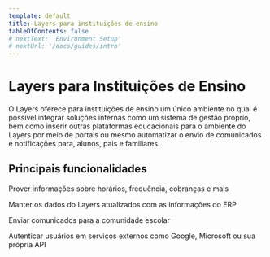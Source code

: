 ```yaml
---
template: default
title: Layers para instituições de ensino
tableOfContents: false
# nextText: 'Environment Setup'
# nextUrl: '/docs/guides/intro'
---
```


# Layers para Instituições de Ensino

O Layers oferece para instituições de ensino um único ambiente no qual é possível integrar soluções internas como um sistema de gestão próprio, bem como inserir outras plataformas educacionais para o ambiente do Layers por meio de portais ou mesmo automatizar o envio de comunicados e notificações para, alunos, pais e familiares.

## Principais funcionalidades

<docs-cards>
  <docs-card header="Hub de APIs" href="/docs/concepts/funcionalidades/hub-de-apis" icon="/docs/assets/icons/Hub.svg">
    <p>Prover informações sobre horários, frequência, cobranças e mais</p>
  </docs-card>

  <docs-card header="Sincronização de Dados" href="/docs/concepts/funcionalidades/sincronizacao-de-dados" icon="/docs/assets/icons/Sincronização de dados.svg">
    <p>Manter os dados do Layers atualizados com as informações do ERP</p>
  </docs-card>

  <docs-card header="Comunicação" href="/docs/concepts/funcionalidades/comunicacao" icon="/docs/assets/icons/Comunicação.svg">
    <p>Enviar comunicados para a comunidade escolar</p>
  </docs-card>

  <docs-card header="Login Federado" href="/docs/concepts/funcionalidades/login-federado" icon="/docs/assets/icons/Login federado.svg">
    <p>Autenticar usuários em serviços externos como Google, Microsoft ou sua própria API</p>
  </docs-card>
</docs-cards>

